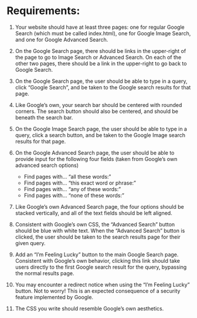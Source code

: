 # Requirements:

1. Your website should have at least three pages: one for regular Google Search (which must be called index.html), one for Google Image Search, and one for Google Advanced Search.

1. On the Google Search page, there should be links in the upper-right of the page to go to Image Search or Advanced Search. On each of the other two pages, there should be a link in the upper-right to go back to Google Search.

1. On the Google Search page, the user should be able to type in a query, click “Google Search”, and be taken to the Google search results for that page.

1. Like Google’s own, your search bar should be centered with rounded corners. The search button should also be centered, and should be beneath the search bar.

1. On the Google Image Search page, the user should be able to type in a query, click a search button, and be taken to the Google Image search results for that page.

1. On the Google Advanced Search page, the user should be able to provide input for the following four fields (taken from Google’s own advanced search options)
    - Find pages with… “all these words:”
    - Find pages with… “this exact word or phrase:”
    - Find pages with… “any of these words:”
    - Find pages with… “none of these words:”

1. Like Google’s own Advanced Search page, the four options should be stacked vertically, and all of the text fields should be left aligned.

1. Consistent with Google’s own CSS, the “Advanced Search” button should be blue with white text.
When the “Advanced Search” button is clicked, the user should be taken to the search results page for their given query.

1. Add an “I’m Feeling Lucky” button to the main Google Search page. Consistent with Google’s own behavior, clicking this link should take users directly to the first Google search result for the query, bypassing the normal results page.

1. You may encounter a redirect notice when using the “I’m Feeling Lucky” button. Not to worry! This is an expected consequence of a security feature implemented by Google.

1. The CSS you write should resemble Google’s own aesthetics.